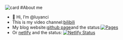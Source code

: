 ![card](https://github.com/luyanci/netease-music-card/blob/main/card.svg)
#About me
- 👋 Hi, I’m @luyanci
- This is my video channel:[bilibili](https://space.bilibili.com/282873551)
- My blog website:[github page](https://luyanci.github.io)and the status:[![Pages](https://github.com/luyanci/luyanci.github.io/actions/workflows/pages.yml/badge.svg)](https://github.com/luyanci/luyanci.github.io/actions/workflows/pages.yml)
- Or [netlify](https://luyancib.netlify.app) and the
status:
[![Netlify Status](https://api.netlify.com/api/v1/badges/3138df56-98ca-4739-93e8-b22b93b9d253/deploy-status)](https://app.netlify.com/sites/luyancib/deploys)
<!---
luyanci/luyanci is a ✨ special ✨ repository because its `README.md` (this file) appears on your GitHub profile.
You can click the Preview link to take a look at your changes.
--->
